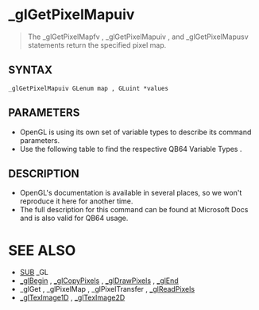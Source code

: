 # _glGetPixelMapuiv
> The _glGetPixelMapfv , _glGetPixelMapuiv , and _glGetPixelMapusv statements return the specified pixel map.

## SYNTAX
`_glGetPixelMapuiv GLenum map , GLuint *values`

## PARAMETERS
* OpenGL is using its own set of variable types to describe its command parameters.
* Use the following table to find the respective QB64 Variable Types .


## DESCRIPTION
* OpenGL's documentation is available in several places, so we won't reproduce it here for another time.
* The full description for this command can be found at Microsoft Docs and is also valid for QB64 usage.


# SEE ALSO
* [SUB](SUB.md) _GL
* [_glBegin](_glBegin.md) , [_glCopyPixels](_glCopyPixels.md) , [_glDrawPixels](_glDrawPixels.md) , [_glEnd](_glEnd.md)
* _glGet , _glPixelMap , _glPixelTransfer , [_glReadPixels](_glReadPixels.md)
* [_glTexImage1D](_glTexImage1D.md) , [_glTexImage2D](_glTexImage2D.md)

